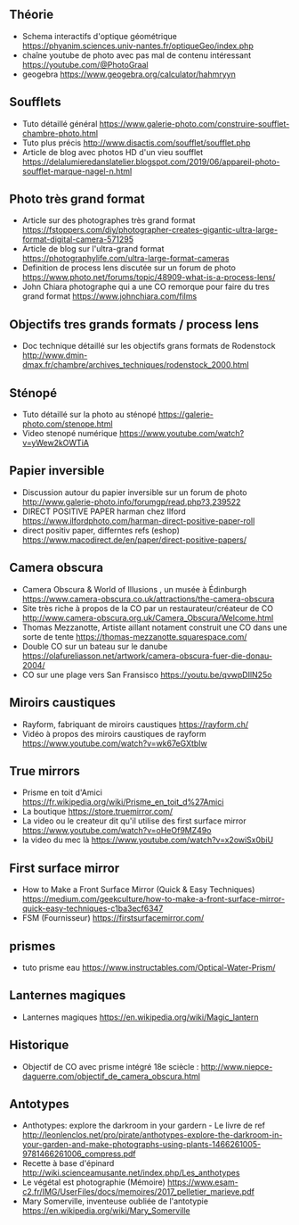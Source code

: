 ## Théorie

- Schema interactifs d'optique géométrique https://phyanim.sciences.univ-nantes.fr/optiqueGeo/index.php
- chaîne youtube de photo avec pas mal de contenu intéressant https://youtube.com/@PhotoGraal
- geogebra https://www.geogebra.org/calculator/hahmryyn

## Soufflets

- Tuto détaillé général https://www.galerie-photo.com/construire-soufflet-chambre-photo.html
- Tuto plus précis http://www.disactis.com/soufflet/soufflet.php
- Article de blog avec photos HD d'un vieu soufflet https://delalumieredanslatelier.blogspot.com/2019/06/appareil-photo-soufflet-marque-nagel-n.html



## Photo très grand format

- Article sur des photographes très grand format https://fstoppers.com/diy/photographer-creates-gigantic-ultra-large-format-digital-camera-571295
- Article de blog sur l'ultra-grand format https://photographylife.com/ultra-large-format-cameras
- Definition de process lens discutée sur un forum de photo https://www.photo.net/forums/topic/48909-what-is-a-process-lens/
- John Chiara photographe qui a une CO remorque pour faire du tres grand format https://www.johnchiara.com/films

## Objectifs tres grands formats / process lens

- Doc technique détaillé sur les objectifs grans formats de Rodenstock http://www.dmin-dmax.fr/chambre/archives_techniques/rodenstock_2000.html

## Sténopé 

- Tuto détaillé sur la photo au sténopé https://galerie-photo.com/stenope.html
- Video stenopé numérique https://www.youtube.com/watch?v=yWew2kOWTiA


## Papier inversible 

- Discussion autour du papier inversible sur un forum de photo  http://www.galerie-photo.info/forumgp/read.php?3,239522
- DIRECT POSITIVE PAPER harman chez Ilford https://www.ilfordphoto.com/harman-direct-positive-paper-roll
- direct positiv paper, differntes refs (eshop) https://www.macodirect.de/en/paper/direct-positive-papers/


## Camera obscura

- Camera Obscura & World of Illusions , un musée à Édinburgh https://www.camera-obscura.co.uk/attractions/the-camera-obscura
- Site très riche à propos de la CO par un restaurateur/créateur de CO http://www.camera-obscura.org.uk/Camera_Obscura/Welcome.html
- Thomas Mezzanotte, Artiste aillant notament construit une CO dans une sorte de tente https://thomas-mezzanotte.squarespace.com/
- Double CO sur un bateau sur le danube https://olafureliasson.net/artwork/camera-obscura-fuer-die-donau-2004/
- CO sur une plage vers San Fransisco https://youtu.be/qvwpDIlN25o

## Miroirs caustiques

- Rayform, fabriquant de miroirs caustiques https://rayform.ch/
- Vidéo à propos des miroirs caustiques de rayform https://www.youtube.com/watch?v=wk67eGXtbIw

## True mirrors

- Prisme en toit d'Amici https://fr.wikipedia.org/wiki/Prisme_en_toit_d%27Amici
- La boutique https://store.truemirror.com/
- La video ou le createur dit qu'il utilise des first surface mirror https://www.youtube.com/watch?v=oHeOf9MZ49o
- la video du mec là https://www.youtube.com/watch?v=x2owiSx0biU

## First surface mirror

- How to Make a Front Surface Mirror (Quick & Easy Techniques) https://medium.com/geekculture/how-to-make-a-front-surface-mirror-quick-easy-techniques-c1ba3ecf6347
- FSM (Fournisseur) https://firstsurfacemirror.com/

## prismes

- tuto prisme eau 
https://www.instructables.com/Optical-Water-Prism/

## Lanternes magiques

- Lanternes magiques https://en.wikipedia.org/wiki/Magic_lantern

## Historique

- Objectif de CO avec prisme intégré 18e sciècle : http://www.niepce-daguerre.com/objectif_de_camera_obscura.html

## Antotypes

- Anthotypes: explore the darkroom in your gardern - Le livre de ref http://leonlenclos.net/pro/pirate/anthotypes-explore-the-darkroom-in-your-garden-and-make-photographs-using-plants-1466261005-9781466261006_compress.pdf
- Recette à base d'épinard http://wiki.scienceamusante.net/index.php/Les_anthotypes
- Le végétal est photographie (Mémoire) https://www.esam-c2.fr/IMG/UserFiles/docs/memoires/2017_pelletier_marieve.pdf
- Mary Somerville, inventeuse oubliée de l'antotypie  https://en.wikipedia.org/wiki/Mary_Somerville
